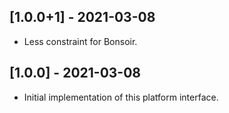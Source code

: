 ## [1.0.0+1] - 2021-03-08

* Less constraint for Bonsoir.

## [1.0.0] - 2021-03-08

* Initial implementation of this platform interface.
